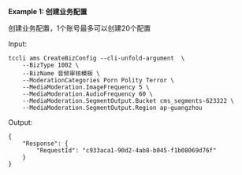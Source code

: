 **Example 1: 创建业务配置**

创建业务配置，1个账号最多可以创建20个配置

Input: 

```
tccli ams CreateBizConfig --cli-unfold-argument  \
    --BizType 1002 \
    --BizName 音频审核模板 \
    --ModerationCategories Porn Polity Terror \
    --MediaModeration.ImageFrequency 5 \
    --MediaModeration.AudioFrequency 60 \
    --MediaModeration.SegmentOutput.Bucket cms_segments-623322 \
    --MediaModeration.SegmentOutput.Region ap-guangzhou
```

Output: 
```
{
    "Response": {
        "RequestId": "c933aca1-90d2-4ab8-b045-f1b08069d76f"
    }
}
```

